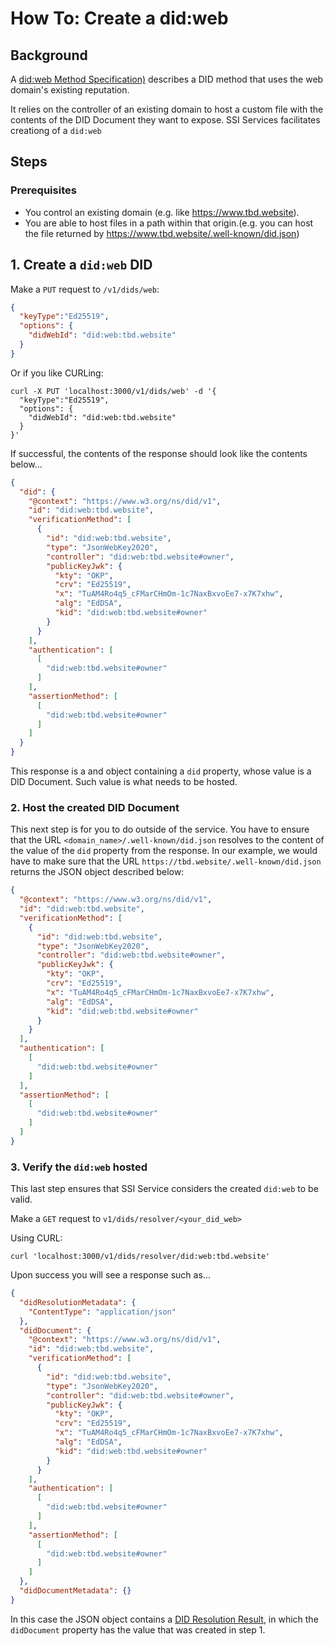 # How To: Create a did:web

## Background

A [did:web Method Specification)](https://w3c-ccg.github.io/did-method-web/) describes a DID method that uses the web domain's existing reputation.

It relies on the controller of an existing domain to host a custom file with the contents of the DID Document they want to expose. SSI Services facilitates creationg of a `did:web`

## Steps

### Prerequisites

* You control an existing domain  (e.g. like https://www.tbd.website).
* You are able to host files in a path within that origin.(e.g. you can host the file returned by https://www.tbd.website/.well-known/did.json)

## 1. Create a `did:web` DID

Make a `PUT` request to `/v1/dids/web`:

```json
{
  "keyType":"Ed25519",
  "options": {
    "didWebId": "did:web:tbd.website"
  }
}
```

Or if you like CURLing:

```shell
curl -X PUT 'localhost:3000/v1/dids/web' -d '{
  "keyType":"Ed25519",
  "options": {
    "didWebId": "did:web:tbd.website"
  }
}'
```

If successful, the contents of the response should look like the contents below...

```json
{
  "did": {
    "@context": "https://www.w3.org/ns/did/v1",
    "id": "did:web:tbd.website",
    "verificationMethod": [
      {
        "id": "did:web:tbd.website",
        "type": "JsonWebKey2020",
        "controller": "did:web:tbd.website#owner",
        "publicKeyJwk": {
          "kty": "OKP",
          "crv": "Ed25519",
          "x": "TuAM4Ro4q5_cFMarCHmOm-1c7NaxBxvoEe7-x7K7xhw",
          "alg": "EdDSA",
          "kid": "did:web:tbd.website#owner"
        }
      }
    ],
    "authentication": [
      [
        "did:web:tbd.website#owner"
      ]
    ],
    "assertionMethod": [
      [
        "did:web:tbd.website#owner"
      ]
    ]
  }
}
```

This response is a and object containing a `did` property, whose value is a DID Document. Such value is what needs to be hosted.

### 2. Host the created DID Document

This next step is for you to do outside of the service. You have to ensure that the URL `<domain_name>/.well-known/did.json` resolves to the content of the value of the `did` property from the response. In our example, we would have to make sure that the URL `https://tbd.website/.well-known/did.json` returns the JSON object described below:

```json
{
  "@context": "https://www.w3.org/ns/did/v1",
  "id": "did:web:tbd.website",
  "verificationMethod": [
    {
      "id": "did:web:tbd.website",
      "type": "JsonWebKey2020",
      "controller": "did:web:tbd.website#owner",
      "publicKeyJwk": {
        "kty": "OKP",
        "crv": "Ed25519",
        "x": "TuAM4Ro4q5_cFMarCHmOm-1c7NaxBxvoEe7-x7K7xhw",
        "alg": "EdDSA",
        "kid": "did:web:tbd.website#owner"
      }
    }
  ],
  "authentication": [
    [
      "did:web:tbd.website#owner"
    ]
  ],
  "assertionMethod": [
    [
      "did:web:tbd.website#owner"
    ]
  ]
}
```

### 3. Verify the `did:web` hosted

This last step ensures that SSI Service considers the created `did:web` to be valid.

Make a `GET` request to `v1/dids/resolver/<your_did_web>`

Using CURL:

```shell
curl 'localhost:3000/v1/dids/resolver/did:web:tbd.website'
```

Upon success you will see a response such as...

```json
{
  "didResolutionMetadata": {
    "ContentType": "application/json"
  },
  "didDocument": {
    "@context": "https://www.w3.org/ns/did/v1",
    "id": "did:web:tbd.website",
    "verificationMethod": [
      {
        "id": "did:web:tbd.website",
        "type": "JsonWebKey2020",
        "controller": "did:web:tbd.website#owner",
        "publicKeyJwk": {
          "kty": "OKP",
          "crv": "Ed25519",
          "x": "TuAM4Ro4q5_cFMarCHmOm-1c7NaxBxvoEe7-x7K7xhw",
          "alg": "EdDSA",
          "kid": "did:web:tbd.website#owner"
        }
      }
    ],
    "authentication": [
      [
        "did:web:tbd.website#owner"
      ]
    ],
    "assertionMethod": [
      [
        "did:web:tbd.website#owner"
      ]
    ]
  },
  "didDocumentMetadata": {}
}
```

In this case the JSON object contains a [DID Resolution Result](https://www.w3.org/TR/did-core/#did-resolution), in which the `didDocument` property has the value that was created in step 1.